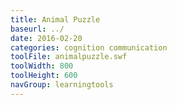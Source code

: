 ```yaml
---
title: Animal Puzzle
baseurl: ../
date: 2016-02-20
categories: cognition communication
toolFile: animalpuzzle.swf
toolWidth: 800
toolHeight: 600
navGroup: learningtools
---
```

